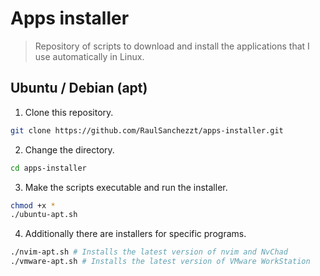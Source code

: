 # Apps installer

> Repository of scripts to download and install the applications that I use automatically in Linux.

## Ubuntu / Debian (apt)

1. Clone this repository.

```bash
git clone https://github.com/RaulSanchezzt/apps-installer.git
```

2. Change the directory.

```bash
cd apps-installer
```

3. Make the scripts executable and run the installer.

```bash
chmod +x *
./ubuntu-apt.sh
```

4. Additionally there are installers for specific programs.

```bash
./nvim-apt.sh # Installs the latest version of nvim and NvChad
./vmware-apt.sh # Installs the latest version of VMware WorkStation
```


